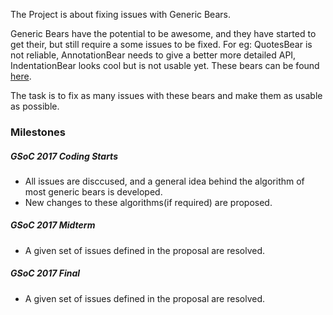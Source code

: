 The Project is about fixing issues with Generic Bears.

Generic Bears have the potential to be awesome, and they have started to get
their, but still require a some issues to be fixed. For eg: QuotesBear is not
reliable, AnnotationBear needs to give a better more detailed API, 
IndentationBear looks cool but is not usable yet. These bears can be found 
[here](https://github.com/coala/coala-bears/tree/master/bears/general).

The task is to fix as many issues with these bears and make them as usable
as possible.

### Milestones

##### GSoC 2017 Coding Starts

 * All issues are disccused, and a general idea behind the algorithm of
 most generic bears is developed.
 * New changes to these algorithms(if required) are proposed.

##### GSoC 2017 Midterm

 * A given set of issues defined in the proposal are resolved.

##### GSoC 2017 Final

 * A given set of issues defined in the proposal are resolved.


